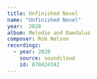 ```yaml
---
title: Unfinished Novel
name: "Unfinished Novel"
year:  2020
album: Melodie and Daedalus
composer: Rob Nelson
recordingz:
  - year: 2020
    source: soundcloud
    id: 870424342
---
```



